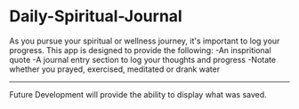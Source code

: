 # Daily-Spiritual-Journal

As you pursue your spiritual or wellness journey, it's important to log your progress.  This app is designed to provide the following:
-An inspritional quote
-A journal entry section to log your thoughts and progress
-Notate whether you prayed, exercised, meditated or drank water

*********************************************************************
Future Development will provide the ability to display what was saved.
